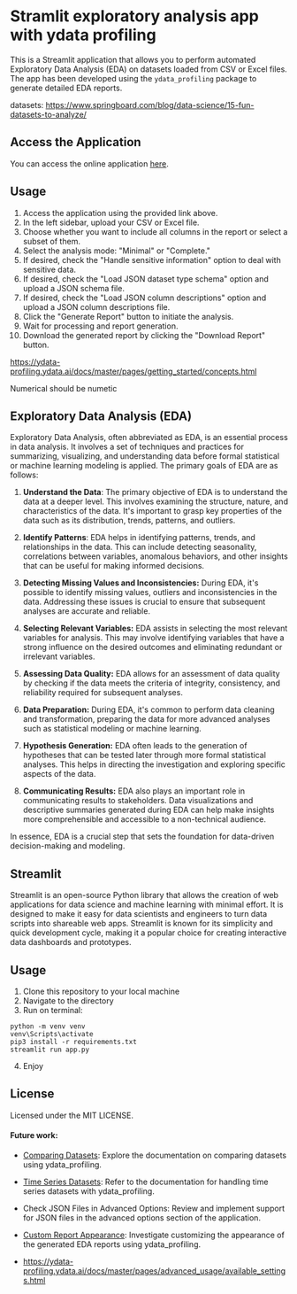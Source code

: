 # Stramlit exploratory analysis app with ydata profiling

This is a Streamlit application that allows you to perform automated Exploratory Data Analysis (EDA) on datasets loaded from CSV or Excel files. The app has been developed using the `ydata_profiling` package to generate detailed EDA reports.

datasets: https://www.springboard.com/blog/data-science/15-fun-datasets-to-analyze/

## Access the Application

You can access the online application [here](https://eda-automatic-analysis.streamlit.app/).

## Usage

1. Access the application using the provided link above.
2. In the left sidebar, upload your CSV or Excel file.
3. Choose whether you want to include all columns in the report or select a subset of them.
4. Select the analysis mode: "Minimal" or "Complete."
5. If desired, check the "Handle sensitive information" option to deal with sensitive data.
6. If desired, check the "Load JSON dataset type schema" option and upload a JSON schema file.
7. If desired, check the "Load JSON column descriptions" option and upload a JSON column descriptions file.
8. Click the "Generate Report" button to initiate the analysis.
9. Wait for processing and report generation.
10. Download the generated report by clicking the "Download Report" button.

https://ydata-profiling.ydata.ai/docs/master/pages/getting_started/concepts.html

Numerical should be numetic

## Exploratory Data Analysis (EDA)

Exploratory Data Analysis, often abbreviated as EDA, is an essential process in data analysis. It involves a set of techniques and practices for summarizing, visualizing, and understanding data before formal statistical or machine learning modeling is applied. The primary goals of EDA are as follows:

1. **Understand the Data**: The primary objective of EDA is to understand the data at a deeper level. This involves examining the structure, nature, and characteristics of the data. It's important to grasp key properties of the data such as its distribution, trends, patterns, and outliers.

2. **Identify Patterns**: EDA helps in identifying patterns, trends, and relationships in the data. This can include detecting seasonality, correlations between variables, anomalous behaviors, and other insights that can be useful for making informed decisions.

3. **Detecting Missing Values and Inconsistencies:** During EDA, it's possible to identify missing values, outliers and inconsistencies in the data. Addressing these issues is crucial to ensure that subsequent analyses are accurate and reliable.

4. **Selecting Relevant Variables:** EDA assists in selecting the most relevant variables for analysis. This may involve identifying variables that have a strong influence on the desired outcomes and eliminating redundant or irrelevant variables.

5. **Assessing Data Quality:** EDA allows for an assessment of data quality by checking if the data meets the criteria of integrity, consistency, and reliability required for subsequent analyses.

6. **Data Preparation:** During EDA, it's common to perform data cleaning and transformation, preparing the data for more advanced analyses such as statistical modeling or machine learning.

7. **Hypothesis Generation:** EDA often leads to the generation of hypotheses that can be tested later through more formal statistical analyses. This helps in directing the investigation and exploring specific aspects of the data.

8. **Communicating Results:** EDA also plays an important role in communicating results to stakeholders. Data visualizations and descriptive summaries generated during EDA can help make insights more comprehensible and accessible to a non-technical audience.

In essence, EDA is a crucial step that sets the foundation for data-driven decision-making and modeling.

## Streamlit

Streamlit is an open-source Python library that allows the creation of web applications for data science and machine learning with minimal effort. It is designed to make it easy for data scientists and engineers to turn data scripts into shareable web apps. Streamlit is known for its simplicity and quick development cycle, making it a popular choice for creating interactive data dashboards and prototypes.

## Usage

1. Clone this repository to your local machine
2. Navigate to the directory
3. Run on terminal:

```terminal
python -m venv venv
venv\Scripts\activate
pip3 install -r requirements.txt
streamlit run app.py
```

4. Enjoy

## License

Licensed under the MIT LICENSE.

#### Future work:

- [Comparing Datasets](https://ydata-profiling.ydata.ai/docs/master/pages/use_cases/comparing_datasets.html): Explore the documentation on comparing datasets using ydata_profiling.

- [Time Series Datasets](https://ydata-profiling.ydata.ai/docs/master/pages/use_cases/time_series_datasets.html): Refer to the documentation for handling time series datasets with ydata_profiling.

- Check JSON Files in Advanced Options: Review and implement support for JSON files in the advanced options section of the application.

- [Custom Report Appearance](https://ydata-profiling.ydata.ai/docs/master/pages/use_cases/custom_report_appearance.html): Investigate customizing the appearance of the generated EDA reports using ydata_profiling.

- https://ydata-profiling.ydata.ai/docs/master/pages/advanced_usage/available_settings.html
